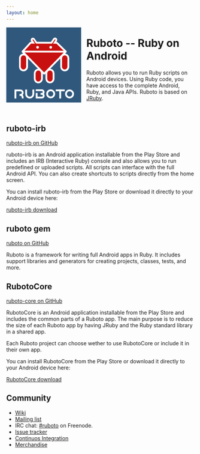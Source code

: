```yaml
---
layout: home
---
```


<img style="float:left ; padding-right: 1em" src="ruboto.png" />

# Ruboto -- Ruby on Android

Ruboto allows you to run Ruby scripts on Android devices.
Using Ruby code, you have access to the complete Android, Ruby, and Java APIs.
Ruboto is based on [JRuby](http://jruby.org).

<br clear="all"/>

<div>

## ruboto-irb

[ruboto-irb on GitHub](http://github.com/ruboto/ruboto-irb/)

ruboto-irb is an Android application installable from the Play Store and includes an IRB (Interactive Ruby) console and also allows you to run predefined or uploaded scripts.  All scripts can interface with the full Android API.  You can also create shortcuts to scripts directly from the home screen.

You can install ruboto-irb from the Play Store or download it directly to your Android device here:

[ruboto-irb download](http://www.androidzoom.com/android_applications/tools/ruboto-irb-ruby-on-android_hwcd_download.html)

</div>


## ruboto gem

[ruboto on GitHub](http://github.com/ruboto/ruboto/)

Ruboto is a framework for writing full Android apps in Ruby.
It includes support libraries and generators for creating projects, classes, tests, and more.


## RubotoCore

[ruboto-core on GitHub](http://github.com/ruboto/ruboto-core/)

RubotoCore is an Android application installable from the Play Store and includes the common parts of a Ruboto app.
The main purpose is to reduce the size of each Ruboto app by having JRuby and the Ruby standard library in a shared app.

Each Ruboto project can choose wether to use RubotoCore or include it in their own app.

You can install RubotoCore from the Play Store or download it directly to your Android device here:

[RubotoCore download](https://github.com/ruboto/ruboto-core/raw/master/dist/RubotoCore-release.apk)


## Community

* [Wiki](https://github.com/ruboto/ruboto/wiki)
* [Mailing list](http://groups.google.com/group/ruboto)
* IRC chat: [#ruboto](irc://irc.freenode.net/ruboto) on Freenode.
* [Issue tracker](https://github.com/ruboto/ruboto/issues)
* [Continuos Integration](http://ci.jruby.org/view/Ruboto/)
* [Merchandise](http://www.cafepress.co.uk/ruboto)
